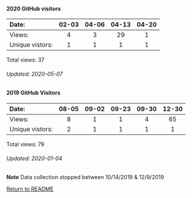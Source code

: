 #### 2020 GitHub visitors
Date:		      |    02-03   |       04-06  |  04-13  |  04-20
|:---   |:---:  |:---:  |:---:  |:---:
Views:		  |   4       |       3      |  29     |  1
Unique  vistors:  |   1       |      1  |      1  |      1

Total views: 37
###### Updated: 2020-05-07

#### 2019 GitHub Visitors
Date:   |         08-05   |       09-02   |  09-23  |  09-30 | 12-30
|:---   |:---:    |:---:  |:---:  |:---:  |:---:
Views:  |         8       |       1       |  1      |  4 |  65
Unique  vistors:  |       2       |       1  |      1  |      1 |  1

Total views: 79
###### Updated: 2020-01-04
**Note**  Data collection stopped between 10/14/2019 & 12/9/2019

[Return to README](https://github.com/BradleyA/pi-servo/blob/master/README.md#traffic)
